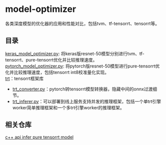 # model-optimizer
各类深度模型的优化器的应用和性能对比，包括tvm、tf-tensorrt、tensorrt等。

## 目录
[keras_model_optimizer.py](https://github.com/zhaocc1106/model-optimizer/blob/master/keras_model_optimizer.py): 将keras版resnet-50模型分别进行tvm、tf-tensorrt、pure-tensorrt优化并比较推理速度。<br>
[pytorch_model_optimizer.py](https://github.com/zhaocc1106/model-optimizer/blob/master/pytorch_model_optimizer.py): 将pytorch版resnet-50模型进行pure-tensorrt优化并比较推理速度，包括tensorrt int8校准量化实现。<br>
[trt](https://github.com/zhaocc1106/model-optimizer/blob/master/trt/)：tensorrt框架库
* [trt_converter.py](https://github.com/zhaocc1106/model-optimizer/blob/master/trt/trt_converter.py)：pytorch转tensorrt模型转换器，隐藏中间的onnx过渡细节。
* [trt_inferer.py](https://github.com/zhaocc1106/model-optimizer/blob/master/trt/trt_inferer.py)：可以部署到线上服务支持并发的推理框架，包括一个单trt引擎worker简单推理框架和一个多trt引擎worker的推理框架。

## 相关仓库
[c++ api infer pure tensorrt model](https://github.com/zhaocc1106/tensorrt-infer)
